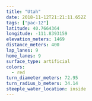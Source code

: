 ```yaml
---
title: "Utah"
date: 2018-11-12T21:21:11.652Z
tags: ["pac-12"]
latitude: 40.7664364
longitude: -111.8393159
elevation_meters: 1469
distance_meters: 400
lap_lanes: 9
home_lanes: 9
surface_type: artificial
colors: 
  - red
turn_diameter_meters: 72.95
turn_radius_b_meters: 34.14
steeple_water_location: inside
---
```


